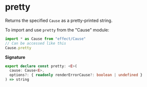 # pretty

Returns the specified `Cause` as a pretty-printed string.

To import and use `pretty` from the "Cause" module:

```ts
import * as Cause from "effect/Cause"
// Can be accessed like this
Cause.pretty
```

**Signature**

```ts
export declare const pretty: <E>(
  cause: Cause<E>,
  options?: { readonly renderErrorCause?: boolean | undefined }
) => string
```
